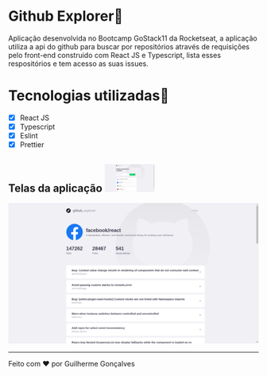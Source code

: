<h1>Github Explorer🔎</h1>

<p>Aplicação desenvolvida no Bootcamp GoStack11 da Rocketseat, a aplicação utiliza a api do github para buscar por repositórios
através de requisições pelo front-end construido com React JS e Typescript, lista esses respositórios e tem acesso as suas
issues. </p>

<h1>Tecnologias utilizadas🚀</h1>

- [x] React JS
- [x] Typescript
- [x] Eslint
- [x] Prettier

<strong>Telas da aplicação</strong>
<img src="/github-assets/tela1.png"  width="100px"/>
  --- 
![](./github-assets/tela2.png)

---

Feito com ❤️ por Guilherme Gonçalves
